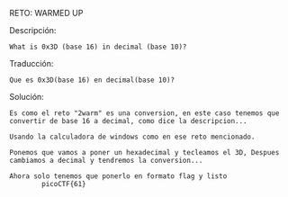 RETO: WARMED UP

Descripción:

	What is 0x3D (base 16) in decimal (base 10)?
Traducción:

	Que es 0x3D(base 16) en decimal(base 10)?

Solución:

	Es como el reto "2warm" es una conversion, en este caso tenemos que convertir de base 16 a decimal, como dice la descripcion...

	Usando la calculadora de windows como en ese reto mencionado.

	Ponemos que vamos a poner un hexadecimal y tecleamos el 3D, Despues cambiamos a decimal y tendremos la conversion...

	Ahora solo tenemos que ponerlo en formato flag y listo  
			picoCTF{61}